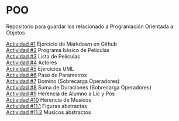 # POO
Repositorio para guardar los relacionado a Programación Orientada a Objetos

[Actividad #1](./Setup/README.md) Ejercicio de Markdown en Github  
[Actividad #2](./Peliculas/Program.cs) Programa básico de Películas  
[Actividad #3](./Lista%20Peliculas/Program.cs) Lista de Películas  
[Actividad #4](./Actores/Program.cs) Actores  
[Actividad #5](./UML/README.md) Ejercicios UML  
[Actividad #6](./PasoParametros/Program.cs) Paso de Parametros  
[Actividad #7](./Domino/Program.cs) Domino (Sobrecarga Operadores)  
[Actividad #8](./Duracion/Program.cs) Suma de Duraciones (Sobrecarga Operadores)  
[Actividad #9](./Alumnos/Program.cs) Herencia de Alumno a Lic y Pos  
[Actividad #10](./Musicos/Program.cs) Herencia de Musicos  
[Actividad #11.1](./Figuras_Abs/Program.cs) Figuras abstractas  
[Actividad #11.2](./Musicos_Abs/Program.cs) Musicos abstractos  

